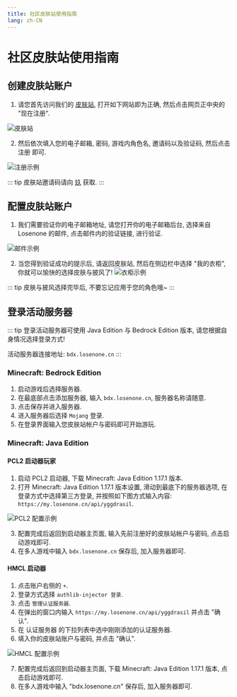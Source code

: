 ```yaml
---
title: 社区皮肤站使用指南
lang: zh-CN
---
```


# 社区皮肤站使用指南

## 创建皮肤站账户

1. 请您首先访问我们的 [皮肤站](https://my.losenone.cn/), 打开如下网站即为正确, 然后点击网页正中央的 "现在注册".

<!-- TODO: Move the image to our repo later... -->
![皮肤站](https://pic.baixiongz.com/uploads/2021/07/30/f06cf5527d3e5.png)

2. 然后依次填入您的电子邮箱, 密码, 游戏内角色名, 邀请码以及验证码, 然后点击 注册 即可.

<!-- TODO: Move the image to our repo later... -->
![注册示例](https://pic.baixiongz.com/uploads/2021/07/30/3fd812c240813.png)

::: tip
皮肤站邀请码请向 [玖](http://wpa.qq.com/msgrd?v=3&uin=2703877119&site=qq&menu=yes) 获取.
:::

## 配置皮肤站账户

1. 我们需要验证你的电子邮箱地址, 请您打开你的电子邮箱后台, 选择来自 Losenone 的邮件, 点击邮件内的验证链接, 进行验证.

<!-- TODO: Move the image to our repo later... -->
![邮件示例](https://pic.baixiongz.com/uploads/2021/07/30/9093bcbee3159.png)

2. 当您得到验证成功的提示后, 请返回皮肤站, 然后在侧边栏中选择 "我的衣柜", 你就可以愉快的选择皮肤与披风了!
![衣柜示例](https://pic.baixiongz.com/uploads/2021/07/30/03e70dbc83e81.png)

::: tip
皮肤与披风选择完毕后, 不要忘记应用于您的角色哦~
:::

## 登录活动服务器

::: tip
登录活动服务器可使用 Java Edition 与 Bedrock Edition 版本, 请您根据自身情况选择登录方式!

活动服务器连接地址: `bdx.losenone.cn`
:::

### Minecraft: Bedrock Edition

1. 启动游戏后选择服务器.
2. 在最底部点击添加服务器, 输入 `bdx.losenone.cn`, 服务器名称请随意.
3. 点击保存并进入服务器.
4. 进入服务器后选择 `Mojang` 登录.
5. 在登录界面输入您皮肤站帐户与密码即可开始游玩.

### Minecraft: Java Edition

#### PCL2 启动器玩家

1. 启动 PCL2 启动器, 下载 Minecraft: Java Edition 1.17.1 版本.
2. 打开 Minecraft: Java Edition 1.17.1 版本设置, 滑动到最底下的服务器选项, 在登录方式中选择第三方登录, 并按照如下图方式输入内容: `https://my.losenone.cn/api/yggdrasil`.

<!-- TODO: Move the image to our repo later... -->
![PCL2 配置示例](https://pic.baixiongz.com/uploads/2021/07/30/addba4b78fd0f.png)

3. 配置完成后返回到启动器主页面, 输入先前注册好的皮肤站帐户与密码, 点击启动游戏即可.
4. 在多人游戏中输入 `bdx.losenone.cn` 保存后, 加入服务器即可.

#### HMCL 启动器

1. 点击账户右侧的 `+`.
2. 登录方式选择 `authlib-injector 登录`.
3. 点击 `管理认证服务器`.
4. 在弹出的窗口内输入 `https://my.losenone.cn/api/yggdrasil` 并点击 "确认".
5. 在 认证服务器 的下拉列表中选中刚刚添加的认证服务器.
6. 填入你的皮肤站账户与密码, 并点击 "确认".

<!-- TODO: Move the image to our repo later... -->
![HMCL 配置示例](https://pic.baixiongz.com/uploads/2021/07/30/434ddc774c75e.png)

7. 配置完成后返回到启动器主页面, 下载 Minecraft: Java Edition 1.17.1 版本, 点击启动游戏即可.
8. 在多人游戏中输入 "bdx.losenone.cn" 保存后, 加入服务器即可.
